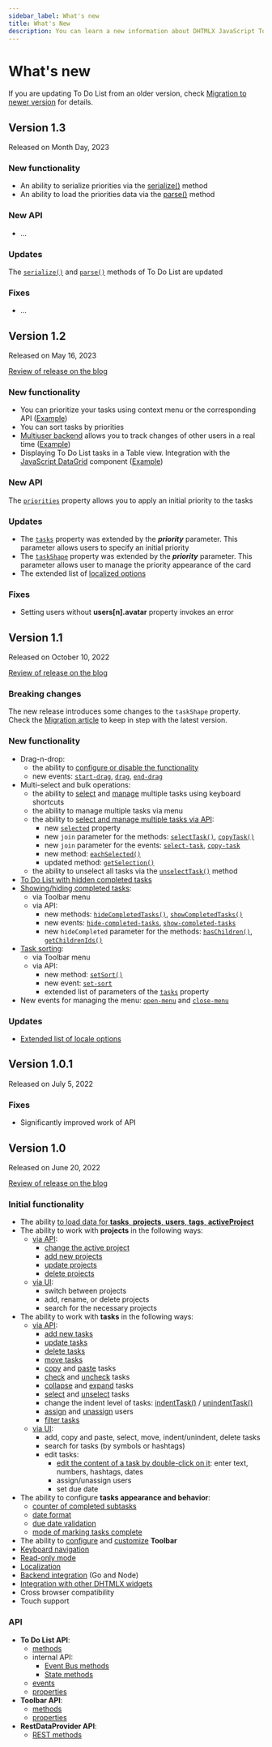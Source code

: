 ```yaml
---
sidebar_label: What's new
title: What's New
description: You can learn a new information about DHTMLX JavaScript To Do List library. Browse developer guides and API reference, try out code examples and live demos, and download a free 30-day evaluation version of DHTMLX To Do List.
---
```


# What's new

If you are updating To Do List from an older version, check [Migration to newer version](migration.md) for details.

## Version 1.3

Released on Month Day, 2023

### New functionality

- An ability to serialize priorities via the [serialize()](../api/methods/serialize_method) method
- An ability to load the priorities data via the [parse()](../api/methods/parse_method) method

### New API

- ...

### Updates

The [`serialize()`](../api/methods/serialize_method) and [`parse()`](../api/methods/parse_method) methods of To Do List are updated

### Fixes

- ...

## Version 1.2

Released on May 16, 2023

[Review of release on the blog](https://dhtmlx.com/blog/dhtmlx-to-do-list-1-2/)

### New functionality

- You can prioritize your tasks using context menu or the corresponding API ([Example](https://snippet.dhtmlx.com/5cymicwt))
- You can sort tasks by priorities
- [Multiuser backend](../guides/working_with_server/#multiuser-backend) allows you to track changes of other users in a real time ([Example](https://snippet.dhtmlx.com/82ayq2lk))
- Displaying To Do List tasks in a Table view. Integration with the [JavaScript DataGrid](https://dhtmlx.com/docs/products/dhtmlxGrid/) component ([Example](https://snippet.dhtmlx.com/e97idjs8))

### New API

The [`priorities`](../api/configs/priorities_config) property allows you to apply an initial priority to the tasks

### Updates

- The [`tasks`](../api/configs/tasks_config) property was extended by the ***priority*** parameter. This parameter allows users to specify an initial priority
- The [`taskShape`](../api/configs/taskshape_config) property was extended by the ***priority*** parameter. This parameter allows user to manage the priority appearance of the card
- The extended list of [localized options](guides/localization.md)
### Fixes

- Setting users without **users[n].avatar** property invokes an error

## Version 1.1

Released on October 10, 2022

[Review of release on the blog](https://dhtmlx.com/blog/dhtmlx-to-do-list-1-1/)

### Breaking changes

The new release introduces some changes to the `taskShape` property. Check the [Migration article](migration.md#10---11) to keep in step with the latest version.

### New functionality

- Drag-n-drop:
    - the ability to [configure or disable the functionality](guides/configuration.md#drag-n-drop)
    - new events: [`start-drag`](api/events/startdrag_event.md), [`drag`](api/events/drag_event.md), [`end-drag`](api/events/enddrag_event.md)
- Multi-select and bulk operations:
    - the ability to [select](../#selecting-multiple-tasks) and [manage](../#managing-multiple-tasks) multiple tasks using keyboard shortcuts
    - the ability to manage multiple tasks via menu
    - the ability to [select and manage multiple tasks via API](guides/multiselection.md):
        - new [`selected`](api/configs/selected_config.md) property
        - new `join` parameter for the methods: [`selectTask()`](api/methods/selecttask_method.md), [`copyTask()`](api/methods/copytask_method.md)
        - new `join` parameter for the events: [`select-task`](api/events/selecttask_event.md), [`copy-task`](api/events/copytask_event.md)
        - new method: [`eachSelected()`](api/methods/eachselected_method.md)
        - updated method: [`getSelection()`](api/methods/getselection_method.md) 
    - the ability to unselect all tasks via the [`unselectTask()`](api/methods/unselecttask_method.md) method
- [To Do List with hidden completed tasks](guides/hide_completed_tasks.md#initial-mode)
- [Showing/hiding completed tasks](guides/hide_completed_tasks.md#switching-between-modes):
    - via Toolbar menu
    - via API:
        - new methods: [`hideCompletedTasks()`](api/methods/hidecompletedtasks_method.md), [`showCompletedTasks()`](api/methods/showcompletedtasks_method.md)
        - new events: [`hide-completed-tasks`](api/events/hidecompletedtasks_event.md), [`show-completed-tasks`](api/events/showcompletedtasks_event.md)
        - new `hideCompleted` parameter for the methods: [`hasChildren()`](api/methods/haschildren_method.md), [`getChildrenIds()`](api/methods/getchildrenids_method.md)
- [Task sorting](guides/sorting_filtering_tasks.md#sorting-tasks):
    - via Toolbar menu
    - via API:
        - new method: [`setSort()`](api/methods/setsort_method.md)
        - new event: [`set-sort`](api/events/setsort_event.md)
        - extended list of parameters of the [`tasks`](api/configs/tasks_config.md) property
- New events for managing the menu: [`open-menu`](api/events/openmenu_event.md) and [`close-menu`](api/events/closemenu_event.md)

### Updates

- [Extended list of locale options](guides/localization.md)

## Version 1.0.1

Released on July 5, 2022

### Fixes

- Significantly improved work of API

## Version 1.0

Released on June 20, 2022

[Review of release on the blog](https://dhtmlx.com/blog/dhtmlx-list-1-0-advanced-task-assignment-inline-editing-handy-keyboard-navigation/)

### Initial functionality

- The ability [to load data for **tasks**, **projects**, **users**, **tags**, **activeProject**](guides/loading_data.md)
- The ability to work with **projects** in the following ways:
    - [via API](guides/project_index.md):
        - [change the active project](api/methods/setproject_method.md)
        - [add new projects](api/methods/addproject_method.md)
        - [update projects](api/methods/updateproject_method.md)
        - [delete projects](api/methods/deleteproject_method.md)
    - [via UI](../#toolbar):
        - switch between projects
        - add, rename, or delete projects
        - search for the necessary projects
- The ability to work with **tasks** in the following ways:
    - [via API](guides/task_index.md):
        - [add new tasks](api/methods/addtask_method.md)
        - [update tasks](api/methods/updatetask_method.md)
        - [delete tasks](api/methods/deletetask_method.md)
        - [move tasks](api/methods/movetask_method.md)
        - [copy](api/methods/copytask_method.md) and [paste](api/methods/pastetask_method.md) tasks
        - [check](api/methods/checktask_method.md) and [uncheck](api/methods/unchecktask_method.md) tasks
        - [collapse](api/methods/collapsetask_method.md) and [expand](api/methods/expandtask_method.md) tasks
        - [select](api/methods/selecttask_method.md) and [unselect](api/methods/unselecttask_method.md) tasks
        - change the indent level of tasks: [indentTask()](api/methods/indenttask_method.md) / [unindentTask()](api/methods/unindenttask_method.md)
        - [assign](api/methods/assignuser_method.md) and [unassign](api/methods/unassignuser_method.md) users
        - [filter tasks](api/methods/setfilter_method.md)
    - [via UI](../#managing-a-task):
        - add, copy and paste, select, move, indent/unindent, delete tasks
        - search for tasks (by symbols or hashtags)
        - edit tasks:
            - [edit the content of a task by double-click on it](guides/inline_editing.md): enter text, numbers, hashtags, dates
            - assign/unassign users
            - set due date
- The ability to configure **tasks appearance and behavior**:
    - [counter of completed subtasks](guides/configuration.md#counter-of-completed-subtasks)
    - [date format](guides/configuration.md#date-format)
    - [due date validation](guides/configuration.md#due-date-validation)
    - [mode of marking tasks complete](guides/configuration.md#mode-of-marking-tasks-complete)
- The ability to [configure](guides/configuration.md#toolbar) and [customize](guides/customization.md#toolbar) **Toolbar**
- [Keyboard navigation](api/events/keypressontodo_event.md#keyboard-shortcuts)
- [Read-only mode](guides/readonly_mode.md)
- [Localization](guides/localization.md)
- [Backend integration](guides/working_with_server.md) (Go and Node)
- [Integration with other DHTMLX widgets](guides/integration.md)
- Cross browser compatibility
- Touch support

### API

- **To Do List API**: 
    - [methods](api/overview/methods_overview.md)
    - internal API:
        - [Event Bus methods](category/event-bus-methods.md)
        - [State methods](category/state-methods.md)
    - [events](api/overview/events_overview.md)
    - [properties](api/overview/configs_overview.md)
- **Toolbar API**:
    - [methods](category/toolbar-methods.md)
    - [properties](category/toolbar-properties.md)
- **RestDataProvider API**:
    - [REST methods](category/rest-methods.md)





